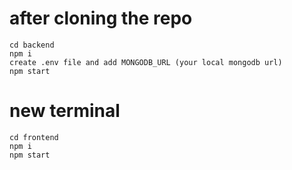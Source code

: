# after cloning the repo
```
cd backend
npm i
create .env file and add MONGODB_URL (your local mongodb url)
npm start
```

# new terminal
```
cd frontend
npm i
npm start
```
